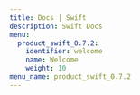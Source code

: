 ```yaml
---
title: Docs | Swift
description: Swift Docs
menu:
  product_swift_0.7.2:
    identifier: welcome
    name: Welcome
    weight: 10
menu_name: product_swift_0.7.2
---
```

